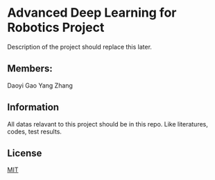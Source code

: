 # Advanced Deep Learning for Robotics Project

Description of the project should replace this later.

## Members:
Daoyi Gao
Yang Zhang

## Information
All datas relavant to this project should be in this repo. Like literatures, codes, test results.

## License
[MIT](https://choosealicense.com/licenses/mit/)
